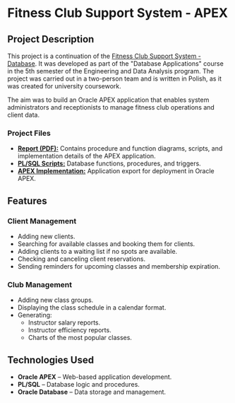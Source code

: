 # Fitness Club Support System - APEX

## Project Description
This project is a continuation of the [Fitness Club Support System - Database](https://github.com/gosiaradomska/Fitness-Club-Support-System-Database). It was developed as part of the "Database Applications" course in the 5th semester of the Engineering and Data Analysis program. The project was carried out in a two-person team and is written in Polish, as it was created for university coursework.

The aim was to build an Oracle APEX application that enables system administrators and receptionists to manage fitness club operations and client data.

### Project Files
* **[Report (PDF):](Radomska_Rapa_AB_Projekt.pdf)** Contains procedure and function diagrams, scripts, and implementation details of the APEX application.
* **[PL/SQL Scripts:](Radomska_Rapa_pakiety.txt)** Database functions, procedures, and triggers.
* **[APEX Implementation:](f100(8).sql)** Application export for deployment in Oracle APEX.

## Features

### Client Management
* Adding new clients.
* Searching for available classes and booking them for clients.
* Adding clients to a waiting list if no spots are available.
* Checking and canceling client reservations.
* Sending reminders for upcoming classes and membership expiration.
  
### Club Management
* Adding new class groups.
* Displaying the class schedule in a calendar format.
* Generating:
  * Instructor salary reports.
  * Instructor efficiency reports.
  * Charts of the most popular classes.
 
## Technologies Used
* **Oracle APEX** – Web-based application development.
* **PL/SQL** – Database logic and procedures.
* **Oracle Database** – Data storage and management.
 
